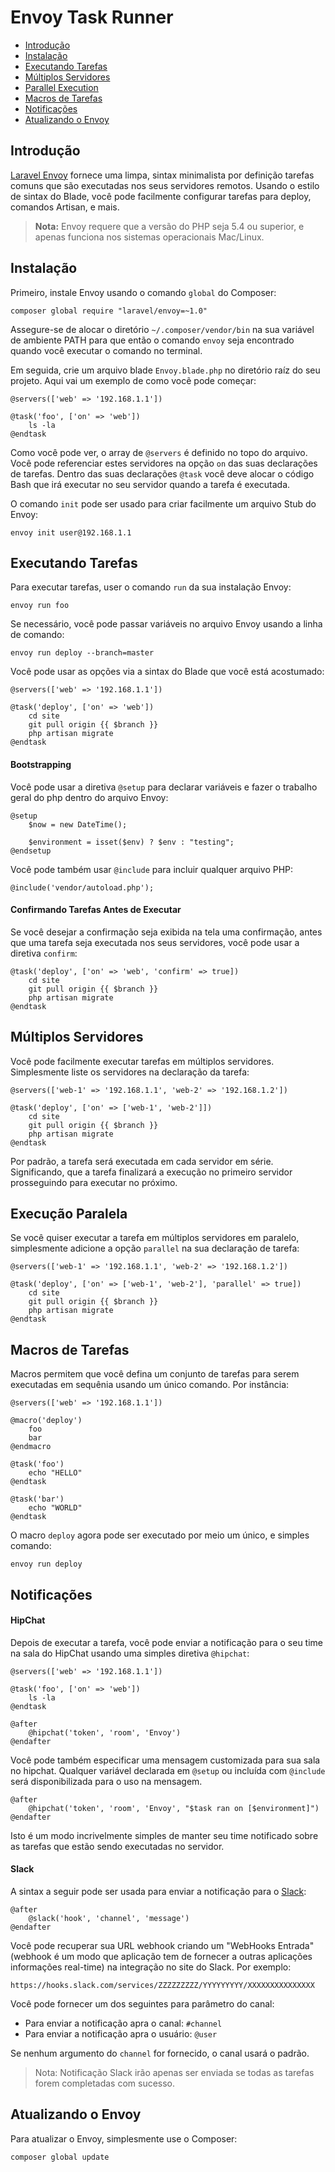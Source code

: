 # Envoy Task Runner

- [Introdução](#introduction)
- [Instalação](#envoy-installation)
- [Executando Tarefas](#envoy-running-tasks)
- [Múltiplos Servidores](#envoy-multiple-servers)
- [Parallel Execution](#envoy-parallel-execution)
- [Macros de Tarefas](#envoy-task-macros)
- [Notificações](#envoy-notifications)
- [Atualizando o Envoy](#envoy-updating-envoy)

<a name="introduction"></a>
## Introdução

[Laravel Envoy](https://github.com/laravel/envoy) fornece uma limpa, sintax minimalista por definição tarefas comuns que são executadas nos seus servidores remotos. Usando o estilo de sintax do Blade, você pode facilmente configurar tarefas para deploy, comandos Artisan, e mais.

> **Nota:** Envoy requere que a versão do PHP seja 5.4 ou superior, e apenas funciona nos sistemas operacionais Mac/Linux.

<a name="envoy-installation"></a>
## Instalação

Primeiro, instale Envoy usando o comando `global` do Composer:

	composer global require "laravel/envoy=~1.0"

Assegure-se de alocar o diretório `~/.composer/vendor/bin` na sua variável de ambiente PATH para que então o comando `envoy` seja encontrado quando você executar o comando no terminal.

Em seguida, crie um arquivo blade `Envoy.blade.php` no diretório raíz do seu projeto. Aqui vai um exemplo de como vocẽ pode começar:

	@servers(['web' => '192.168.1.1'])

	@task('foo', ['on' => 'web'])
		ls -la
	@endtask

Como você pode ver, o array de `@servers` é definido no topo do arquivo. Você pode referenciar estes servidores na opção `on` das suas declarações de tarefas. Dentro das suas declarações `@task` você deve alocar o código Bash que irá executar no seu servidor quando a tarefa é executada.

O comando `init` pode ser usado para criar facilmente um arquivo Stub do Envoy:

	envoy init user@192.168.1.1

<a name="envoy-running-tasks"></a>
## Executando Tarefas

Para executar tarefas, user o comando `run` da sua instalação Envoy:

	envoy run foo

Se necessário, você pode passar variáveis no arquivo Envoy usando a linha de comando:

	envoy run deploy --branch=master

Você pode usar as opções via a sintax do Blade que você está acostumado:

	@servers(['web' => '192.168.1.1'])

	@task('deploy', ['on' => 'web'])
		cd site
		git pull origin {{ $branch }}
		php artisan migrate
	@endtask

#### Bootstrapping

Você pode usar a diretiva ```@setup``` para declarar variáveis e fazer o trabalho geral do php dentro do arquivo Envoy:

	@setup
		$now = new DateTime();

		$environment = isset($env) ? $env : "testing";
	@endsetup

Você pode também usar ```@include``` para incluir qualquer arquivo PHP:

	@include('vendor/autoload.php');

#### Confirmando Tarefas Antes de Executar

Se você desejar a confirmação seja exibida na tela uma confirmação, antes que uma tarefa seja executada nos seus servidores, você pode usar a diretiva `confirm`:

	@task('deploy', ['on' => 'web', 'confirm' => true])
		cd site
		git pull origin {{ $branch }}
		php artisan migrate
	@endtask

<a name="envoy-multiple-servers"></a>
## Múltiplos Servidores

Você pode facilmente executar tarefas em múltiplos servidores. Simplesmente liste os servidores na declaração da tarefa:

	@servers(['web-1' => '192.168.1.1', 'web-2' => '192.168.1.2'])

	@task('deploy', ['on' => ['web-1', 'web-2']])
		cd site
		git pull origin {{ $branch }}
		php artisan migrate
	@endtask

Por padrão, a tarefa será executada em cada servidor em série. Significando, que a tarefa finalizará a execução no primeiro servidor prosseguindo para executar no próximo.

<a name="envoy-parallel-execution"></a>
## Execução Paralela

Se você quiser executar a tarefa em múltiplos servidores em paralelo, simplesmente adicione a opção `parallel` na sua declaração de tarefa:

	@servers(['web-1' => '192.168.1.1', 'web-2' => '192.168.1.2'])

	@task('deploy', ['on' => ['web-1', 'web-2'], 'parallel' => true])
		cd site
		git pull origin {{ $branch }}
		php artisan migrate
	@endtask

<a name="envoy-task-macros"></a>
## Macros de Tarefas

Macros permitem que você defina um conjunto de tarefas para serem executadas em sequênia usando um único comando. Por instância:

	@servers(['web' => '192.168.1.1'])

	@macro('deploy')
		foo
		bar
	@endmacro

	@task('foo')
		echo "HELLO"
	@endtask

	@task('bar')
		echo "WORLD"
	@endtask

O macro `deploy` agora pode ser executado por meio um único, e simples comando:

	envoy run deploy

<a name="envoy-notifications"></a>
<a name="envoy-hipchat-notifications"></a>
## Notificações

#### HipChat

Depois de executar a tarefa, você pode enviar a notificação para o seu time na sala do HipChat usando uma simples diretiva `@hipchat`:

	@servers(['web' => '192.168.1.1'])

	@task('foo', ['on' => 'web'])
		ls -la
	@endtask

	@after
		@hipchat('token', 'room', 'Envoy')
	@endafter

Você pode também especificar uma mensagem customizada para sua sala no hipchat. Qualquer variável declarada em ```@setup``` ou incluída com ```@include``` será disponibilizada para o uso na mensagem.

	@after
		@hipchat('token', 'room', 'Envoy', "$task ran on [$environment]")
	@endafter

Isto é um modo incrivelmente simples de manter seu time notificado sobre as tarefas que estão sendo executadas no servidor.

#### Slack

A sintax a seguir pode ser usada para enviar a notificação para o [Slack](https://slack.com):

	@after
		@slack('hook', 'channel', 'message')
	@endafter

Você pode recuperar sua URL webhook criando um "WebHooks Entrada" (webhook é um modo que aplicação tem de fornecer a outras aplicações informações real-time) na integração no site do Slack. Por exemplo:

	https://hooks.slack.com/services/ZZZZZZZZZ/YYYYYYYYY/XXXXXXXXXXXXXXX

Você pode fornecer um dos seguintes para parâmetro do canal:
  
- Para enviar a notificação apra o canal: `#channel`
- Para enviar a notificação apra o usuário: `@user`

Se nenhum argumento do `channel` for fornecido, o canal usará o padrão. 

> Nota: Notificação Slack irão apenas ser enviada se todas as tarefas forem completadas com sucesso.

<a name="envoy-updating-envoy"></a>
## Atualizando o Envoy

Para atualizar o Envoy, simplesmente use o Composer:

	composer global update

